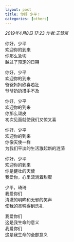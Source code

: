 ```yaml
---
layout: post
title: 你好 少平！
categories: [others]
---
```


*2019年4月8日 17:23
作者:王赞京*

你好，少平  
欢迎你的到来  
你那么急切  
越过了预定的日期  
  
你好，少平  
欢迎你的到来  
爸爸妈妈欣喜若狂  
爷爷奶奶措手不及  

你好，少平  
欢迎你的到来  
你那么顽皮  
初次见面就使我们又惊又喜  

你好，少平  
欢迎你的到来  
你像天使一样  
为我们平淡的生活激起新的涟漪  

你好，少平  
欢迎你的到来  
你是健壮的天使  
我爱你，心里流淌着甜蜜  

少平，琦琦  
我爱你们  
清澈的明眸和无邪的笑声  
使我的灵魂得到洗礼  

我爱你们  
这是我生命的意义  
我爱你们  
这是我生命的全部意义  